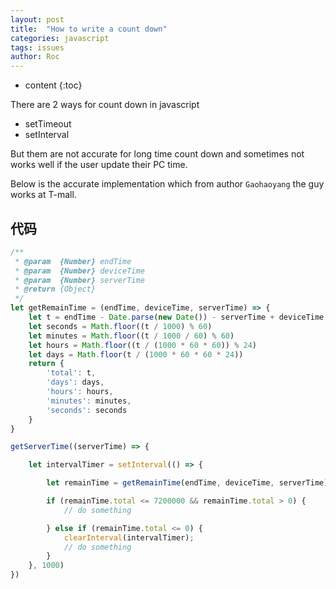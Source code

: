 ```yaml
---
layout: post
title:  "How to write a count down"
categories: javascript
tags: issues
author: Roc
---
```


* content
{:toc}

There are 2 ways for count down in javascript

* setTimeout
* setInterval

But them are not accurate for long time count down and sometimes not works well if the user update their PC time.

Below is the accurate implementation which from author `Gaohaoyang` the guy works at T-mall.

## 代码

```js
/**
 * @param  {Number} endTime
 * @param  {Number} deviceTime
 * @param  {Number} serverTime
 * @return {Object}
 */
let getRemainTime = (endTime, deviceTime, serverTime) => {
    let t = endTime - Date.parse(new Date()) - serverTime + deviceTime
    let seconds = Math.floor((t / 1000) % 60)
    let minutes = Math.floor((t / 1000 / 60) % 60)
    let hours = Math.floor((t / (1000 * 60 * 60)) % 24)
    let days = Math.floor(t / (1000 * 60 * 60 * 24))
    return {
        'total': t,
        'days': days,
        'hours': hours,
        'minutes': minutes,
        'seconds': seconds
    }
}
```

```js
getServerTime((serverTime) => {

    let intervalTimer = setInterval(() => {

        let remainTime = getRemainTime(endTime, deviceTime, serverTime)

        if (remainTime.total <= 7200000 && remainTime.total > 0) {
            // do something

        } else if (remainTime.total <= 0) {
            clearInterval(intervalTimer);
            // do something
        }
    }, 1000)
})
```
